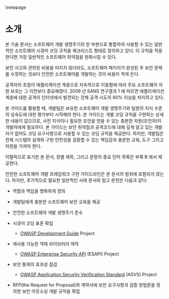 \newpage
# 소개

본 기술 문서는 소프트웨어 개발 생명주기의 한 부분으로 통합하여 사용할
수 있는 일반적인 소프트웨어 시큐어 코딩 규칙을 체크리스트 형태로
정의하고 있다. 이 규칙을 적용한다면 가장 일반적인 소프트웨어 취약점을
완화시킬 수 있다.

보안 사고와 관련된 비용을 따지지 않더라도, 소프트웨어 패키지가 완성된
후 보안 문제를 수정하는 것보다 안전한 소프트웨어를 개발하는 것이
비용이 적게 든다.

공격자의 초점이 애플리케이션 계층으로 지속적으로 이동함에 따라 주요
소프트웨어 자원 보호는 그 이전보다 중요해졌다. 2009 년 SANS 연구결과 1
에 따르면 애플리케이션 계층에 대한 공격이 인터넷에서 발견되는 전체
공격 시도의 60% 이상을 차지하고 있다.

본 가이드를 활용할 때, 개발팀은 보유한 소프트웨어 개발 생명주기와
팀원의 지식 수준의 성숙도에 대한 평가부터 시작해야 한다. 본 가이드는
개별 코딩 규칙을 구현하는 상세한 내용이 없으므로, 사전 지식이나 필요한
조언을 얻을 수 있는 충분한 자원(조언자)이 개발자에게 필요하다. 본
가이드는 보안 취약점과 공격코드에 대해 깊게 알고 있는 개발자가 없어도
코딩 요구사항으로 사용할 수 있는 코딩 규칙을 제공한다. 하지만,
개발팀은 전체 시스템의 설계와 구현 안전성을 검증할 수 있는 책임감과
충분한 교육, 도구 그리고 자원을 가져야 한다.

이탤릭으로 표기한 본 문서, 장별 제목, 그리고 문장의 중요 단어 목록은
부록 B 에서 제공한다.

안전한 소프트웨어 개발 프레임워크 구현 가이드라인은 본 문서의 범위에
포함되지 않는다. 하지만, 추가적으로 필요한 일반적인 사례 문서와 참고
문헌은 다음과 같다:

-   역할과 책임을 명화하게 정의

-   개발팀에게 충분한 소프트웨어 보안 교육을 제공

-   안전한 소프트웨어 개발 생명주기 준수

-   시큐어 코딩 표준 확립

    -   [OWASP Development Guide][guide] Project

-   재사용 가능한 객체 라이브러리 제작

    -   [OWASP Enterprise Security API][esapi] (ESAPI) Project

-   보안 통제의 효과성 점검

    -   [OWASP Application Security Verification Standard][asvs] (ASVS) Project

-   RFP(the Request for Proposal)와 계약서에 보안 요구사항과 검증
    방법론을 정의한 보안 아웃소싱 개발 규칙을 확립

[asvs]: https://owasp.org/www-project-application-security-verification-standard/
[esapi]: https://owasp.org/www-project-enterprise-security-api/
[guide]: http://www.owasp.org/index.php/Category:OWASP_Guide_Project
